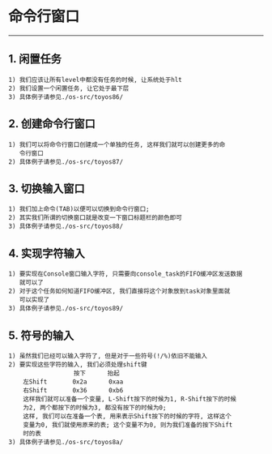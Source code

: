 # **命令行窗口** #
***


## **1. 闲置任务** ##
    1) 我们应该让所有level中都没有任务的时候, 让系统处于hlt 
    2) 我们设置一个闲置任务, 让它处于最下层
    3) 具体例子请参见./os-src/toyos86/


## **2. 创建命令行窗口** ##
    1) 我们可以将命令行窗口创建成一个单独的任务, 这样我们就可以创建更多的命
       令行窗口
    2) 具体例子请参见./os-src/toyos87/


## **3. 切换输入窗口** ##
    1) 我们加上命令(TAB)以便可以切换到命令行窗口;
    2) 其实我们所谓的切换窗口就是改变一下窗口标题栏的颜色即可
    3) 具体例子请参见./os-src/toyos88/


## **4. 实现字符输入** ##
    1) 要实现在Console窗口输入字符, 只需要向console_task的FIFO缓冲区发送数据
       就可以了
    2) 对于这个任务如何知道FIFO缓冲区, 我们直接将这个对象放到task对象里面就
       可以实现了
    3) 具体例子请参见./os-src/toyos89/


## **5. 符号的输入** ##
    1) 虽然我们已经可以输入字符了, 但是对于一些符号(!/%)依旧不能输入
    2) 要实现这些字符的输入, 我们必须处理shift键
                      按下      抬起
        左Shift       0x2a      0xaa
        右Shift       0x36      0xb6
        这样我们就可以准备一个变量, L-Shift按下的时候为1, R-Shift按下的时候
        为2, 两个都按下的时候为3, 都没有按下的时候为0; 
        这样, 我们可以在准备一个表, 用来表示Shift按下的时候的字符, 这样这个
        变量为0, 我们就使用原来的表; 这个变量不为0, 则为我们准备的按下Shift
        时的表
    3) 具体例子请参见./os-src/toyos8a/
